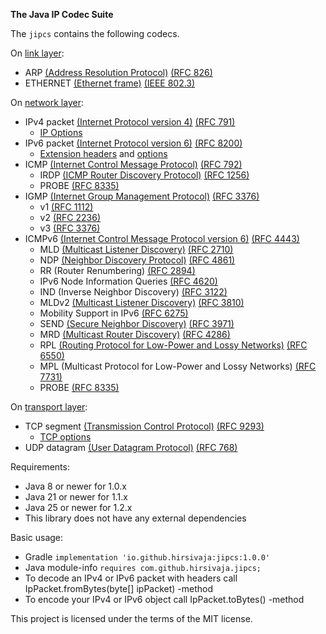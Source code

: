 **The Java IP Codec Suite**

The `jipcs` contains the following codecs.

On [link layer](https://en.wikipedia.org/wiki/Link_layer):
* ARP [(Address Resolution Protocol)](https://en.wikipedia.org/wiki/Address_Resolution_Protocol) [(RFC 826)](https://datatracker.ietf.org/doc/html/rfc826)
* ETHERNET [(Ethernet frame)](https://en.wikipedia.org/wiki/Ethernet_frame) [(IEEE 802.3)](https://ieeexplore.ieee.org/document/9844436)

On [network layer](https://en.wikipedia.org/wiki/Network_layer):
* IPv4 packet [(Internet Protocol version 4)](https://en.wikipedia.org/wiki/Internet_Protocol_version_4) [(RFC 791)](https://datatracker.ietf.org/doc/html/rfc791#page-11)
  * [IP Options](https://www.iana.org/assignments/ip-parameters/ip-parameters.xhtml#ip-parameters-1)
* IPv6 packet [(Internet Protocol version 6)](https://en.wikipedia.org/wiki/Internet_Protocol_version_6) [(RFC 8200)](https://datatracker.ietf.org/doc/html/rfc8200#page-6)
  * [Extension headers](https://www.iana.org/assignments/ipv6-parameters/ipv6-parameters.xhtml#extension-header) and [options](https://www.iana.org/assignments/ipv6-parameters/ipv6-parameters.xhtml#ipv6-parameters-2)
* ICMP [(Internet Control Message Protocol)](https://en.wikipedia.org/wiki/Internet_Control_Message_Protocol) [(RFC 792)](https://datatracker.ietf.org/doc/html/rfc792)
  * IRDP [(ICMP Router Discovery Protocol)](https://en.wikipedia.org/wiki/ICMP_Router_Discovery_Protocol) [(RFC 1256)](https://datatracker.ietf.org/doc/html/rfc1256)
  * PROBE [(RFC 8335)](https://datatracker.ietf.org/doc/html/rfc8335)
* IGMP [(Internet Group Management Protocol)](https://en.wikipedia.org/wiki/Internet_Group_Management_Protocol) [(RFC 3376)](https://datatracker.ietf.org/doc/html/rfc3376)
  * v1 [(RFC 1112)](https://datatracker.ietf.org/doc/html/rfc1112)
  * v2 [(RFC 2236)](https://datatracker.ietf.org/doc/html/rfc2236)
  * v3 [(RFC 3376)](https://datatracker.ietf.org/doc/html/rfc3376)
* ICMPv6 [(Internet Control Message Protocol version 6)](https://en.wikipedia.org/wiki/ICMPv6) [(RFC 4443)](https://datatracker.ietf.org/doc/html/rfc4443)
  * MLD [(Multicast Listener Discovery)](https://en.wikipedia.org/wiki/Multicast_Listener_Discovery) [(RFC 2710)](https://datatracker.ietf.org/doc/html/rfc2710)
  * NDP [(Neighbor Discovery Protocol)](https://en.wikipedia.org/wiki/Neighbor_Discovery_Protocol) [(RFC 4861)](https://datatracker.ietf.org/doc/html/rfc4861)
  * RR (Router Renumbering) [(RFC 2894)](https://datatracker.ietf.org/doc/html/rfc2894)
  * IPv6 Node Information Queries [(RFC 4620)](https://datatracker.ietf.org/doc/html/rfc4620)
  * IND (Inverse Neighbor Discovery) [(RFC 3122)](https://datatracker.ietf.org/doc/html/rfc3122)
  * MLDv2 [(Multicast Listener Discovery)](https://en.wikipedia.org/wiki/Multicast_Listener_Discovery) [(RFC 3810)](https://datatracker.ietf.org/doc/html/rfc3810)
  * Mobility Support in IPv6 [(RFC 6275)](https://datatracker.ietf.org/doc/html/rfc6275)
  * SEND [(Secure Neighbor Discovery)](https://en.wikipedia.org/wiki/Secure_Neighbor_Discovery) [(RFC 3971)](https://datatracker.ietf.org/doc/html/rfc3971)
  * MRD [(Multicast Router Discovery)](https://en.wikipedia.org/wiki/Multicast_router_discovery) [(RFC 4286)](https://datatracker.ietf.org/doc/html/rfc4286)
  * RPL [(Routing Protocol for Low-Power and Lossy Networks)](https://en.wikipedia.org/wiki/IPv6_Routing_Protocol_for_Low-Power_and_Lossy_Networks) [(RFC 6550)](https://datatracker.ietf.org/doc/html/rfc6550)
  * MPL (Multicast Protocol for Low-Power and Lossy Networks) [(RFC 7731)](https://datatracker.ietf.org/doc/html/rfc7731)
  * PROBE [(RFC 8335)](https://datatracker.ietf.org/doc/html/rfc8335)

On [transport layer](https://en.wikipedia.org/wiki/Transport_layer):
* TCP segment [(Transmission Control Protocol)](https://en.wikipedia.org/wiki/Transmission_Control_Protocol) [(RFC 9293)](https://datatracker.ietf.org/doc/html/rfc9293#name-header-format)
  * [TCP options](https://www.iana.org/assignments/tcp-parameters/tcp-parameters.xhtml#tcp-parameters-1)
* UDP datagram [(User Datagram Protocol)](https://en.wikipedia.org/wiki/User_Datagram_Protocol) [(RFC 768)](https://datatracker.ietf.org/doc/html/rfc768)

Requirements:
* Java 8 or newer for 1.0.x
* Java 21 or newer for 1.1.x
* Java 25 or newer for 1.2.x
* This library does not have any external dependencies

Basic usage:
* Gradle `implementation 'io.github.hirsivaja:jipcs:1.0.0'`
* Java module-info `requires com.github.hirsivaja.jipcs;`
* To decode an IPv4 or IPv6 packet with headers call IpPacket.fromBytes(byte[] ipPacket) -method
* To encode your IPv4 or IPv6 object call IpPacket.toBytes() -method

This project is licensed under the terms of the MIT license.
